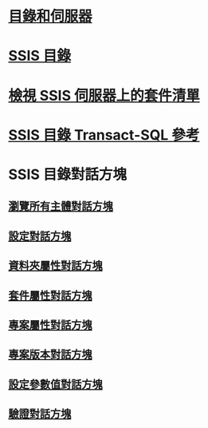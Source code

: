 # [目錄和伺服器](integration-services-ssis-server-and-catalog.md)
# [SSIS 目錄](ssis-catalog.md)
# [檢視 SSIS 伺服器上的套件清單](view-the-list-of-packages-on-the-integration-services-server.md)
# [SSIS 目錄 Transact-SQL 參考](integration-services-ssis-catalog-transact-sql-reference.md)
# SSIS 目錄對話方塊
## [瀏覽所有主體對話方塊](browse-all-principals-dialog-box.md)
## [設定對話方塊](configure-dialog-box.md)
## [資料夾屬性對話方塊](folder-properties-dialog-box.md)
## [套件屬性對話方塊](package-properties-dialog-box.md)
## [專案屬性對話方塊](project-properties-dialog-box.md)
## [專案版本對話方塊](project-versions-dialog-box.md)
## [設定參數值對話方塊](set-parameter-value-dialog-box.md)
## [驗證對話方塊](validate-dialog-box.md)
